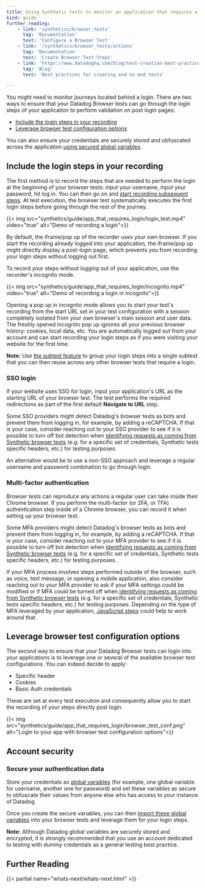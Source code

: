 ```yaml
---
title: Using Synthetic tests to monitor an application that requires a login
kind: guide
further_reading:
    - link: 'synthetics/browser_tests'
      tag: 'Documentation'
      text: 'Configure a Browser Test'
    - link: '/synthetics/browser_tests/actions'
      tag: 'Documentation'
      text: 'Create Browser Test Steps'
    - link: 'https://www.datadoghq.com/blog/test-creation-best-practices/'
      tag: 'Blog'
      text: 'Best practices for creating end-to-end tests'

---
```


You might need to monitor journeys located behind a login. There are two ways to ensure that your Datadog Browser tests can go through the login steps of your application to perform validation on post login pages:

- [Include the login steps in your recording](#include-the-login-in-your-recording)
- [Leverage browser test configuration options](#leverage-browser-test-configuration-options)

You can also ensure your credentials are securely stored and obfuscated across the application [using secured global variables](#account-security).

## Include the login steps in your recording

The first method is to record the steps that are needed to perform the login at the beginning of your browser tests: input your username, input your password, hit log in. You can then go on and [start recording subsequent steps][1].
At test execution, the browser test systematically executes the first login steps before going through the rest of the journey.

{{< img src="synthetics/guide/app_that_requires_login/login_test.mp4" video="true" alt="Demo of recording a login">}}

By default, the iframe/pop up of the recorder uses your own browser. If you start the recording already logged into your application, the iframe/pop up might directly display a post-login page, which prevents you from recording your login steps without logging out first.

To record your steps without logging out of your application, use the recorder's incognito mode.

{{< img src="synthetics/guide/app_that_requires_login/incognito.mp4" video="true" alt="Demo of recording a login in incognito">}}

Opening a pop up in incognito mode allows you to start your test's recording from the start URL set in your test configuration with a session completely isolated from your own browser's main session and user data. The freshly opened incognito pop up ignores all your previous browser history: cookies, local data, etc. You are automatically logged out from your account and can start recording your login steps as if you were visiting your website for the first time.

**Note:** Use [the subtest feature][2] to group your login steps into a single subtest that you can then reuse across any other browser tests that require a login.

### SSO login

If your website uses SSO for login, input your application's URL as the starting URL of your browser test. The test performs the required redirections as part of the first default **Navigate to URL** step.

Some SSO providers might detect Datadog's browser tests as bots and prevent them from logging in, for example, by adding a reCAPTCHA. If that is your case, consider reaching out to your SSO provider to see if it is possible to turn off bot detection when [identifying requests as coming from Synthetic browser tests][3] (e.g. for a specific set of credentials, Synthetic tests specific headers, etc.) for testing purposes.

An alternative would be to use a non-SSO approach and leverage a regular username and password combination to go through login.

### Multi-factor authentication

Browser tests can reproduce any actions a regular user can take inside their Chrome browser. If you perform the multi-factor (or 2FA, or TFA) authentication step inside of a Chrome browser, you can record it when setting up your browser test.

Some MFA providers might detect Datadog's browser tests as bots and prevent them from logging in, for example, by adding a reCAPTCHA. If that is your case, consider reaching out to your MFA provider to see if it is possible to turn off bot detection when [identifying requests as coming from Synthetic browser tests][3] (e.g. for a specific set of credentials, Synthetic tests specific headers, etc.) for testing purposes.

If your MFA process involves steps performed outside of the browser, such as voice, text message, or opening a mobile application, also consider reaching out to your MFA provider to ask if your MFA settings could be modified or if MFA could be turned off when [identifying requests as coming from Synthetic browser tests][3] (e.g. for a specific set of credentials, Synthetic tests specific headers, etc.) for testing purposes.
Depending on the type of MFA leveraged by your application, [JavaScript steps][4] could help to work around that.

## Leverage browser test configuration options

The second way to ensure that your Datadog Browser tests can login into your applications is to leverage one or several of the available browser test configurations. You can indeed decide to apply:

- Specific header
- Cookies
- Basic Auth credentials

These are set at every test execution and consequently allow you to start the recording of your steps directly post login. 

{{< img src="synthetics/guide/app_that_requires_login/browser_test_conf.png" alt="Login to your app with browser test configuration options">}}

## Account security

### Secure your authentication data

Store your credentials as [global variables][5] (for example, one global variable for username, another one for password) and  set these variables as secure to obfuscate their values from anyone else who has access to your instance of Datadog.

Once you create the secure variables, you can then [import these global variables][6] into your browser tests and leverage them for your login steps. 

**Note:** Although Datadog global variables are securely stored and encrypted, it is strongly recommended that you use an account dedicated to testing with dummy credentials as a general testing best practice.

## Further Reading

{{< partial name="whats-next/whats-next.html" >}}

[1]: /synthetics/browser_tests/actions/
[2]: /synthetics/browser_tests/actions/#subtests
[3]: /synthetics/guide/identify_synthetics_bots/
[4]: /synthetics/browser_tests/actions/#test-your-ui-with-custom-javascript
[5]: /synthetics/settings/?tab=specifyvalue#global-variables
[6]: /synthetics/browser_tests/actions#a-global-variable
